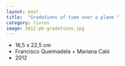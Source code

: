 ```yaml
---
layout: post
title:  "Gradations of time over a plane "
category: livros
image: 2012-pb-gradations.jpg
---
```


- 16,5 x 22,5 cm
- Francisco Queimadela + Mariana Caló
- 2012

